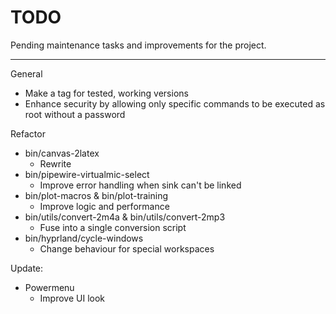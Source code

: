 # TODO

Pending maintenance tasks and improvements for the project.

---

General
  - Make a tag for tested, working versions
  - Enhance security by allowing only specific commands to be executed as root without a password

Refactor
  - bin/canvas-2latex
    - Rewrite
  - bin/pipewire-virtualmic-select
    - Improve error handling when sink can't be linked
  - bin/plot-macros & bin/plot-training
    - Improve logic and performance
  - bin/utils/convert-2m4a & bin/utils/convert-2mp3
    - Fuse into a single conversion script
  - bin/hyprland/cycle-windows
    - Change behaviour for special workspaces

Update:
  - Powermenu
    - Improve UI look
